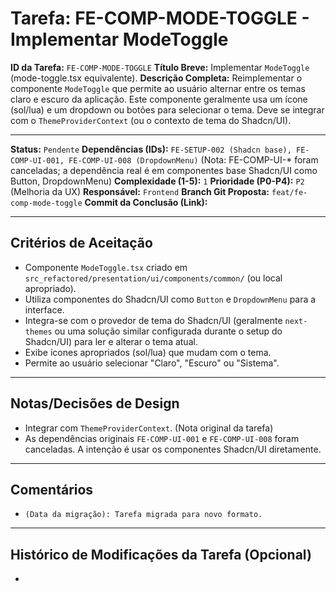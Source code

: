 # Tarefa: FE-COMP-MODE-TOGGLE - Implementar ModeToggle

**ID da Tarefa:** `FE-COMP-MODE-TOGGLE`
**Título Breve:** Implementar `ModeToggle` (mode-toggle.tsx equivalente).
**Descrição Completa:**
Reimplementar o componente `ModeToggle` que permite ao usuário alternar entre os temas claro e escuro da aplicação. Este componente geralmente usa um ícone (sol/lua) e um dropdown ou botões para selecionar o tema. Deve se integrar com o `ThemeProviderContext` (ou o contexto de tema do Shadcn/UI).

---

**Status:** `Pendente`
**Dependências (IDs):** `FE-SETUP-002 (Shadcn base), FE-COMP-UI-001, FE-COMP-UI-008 (DropdownMenu)` (Nota: FE-COMP-UI-* foram canceladas; a dependência real é em componentes base Shadcn/UI como Button, DropdownMenu)
**Complexidade (1-5):** `1`
**Prioridade (P0-P4):** `P2` (Melhoria da UX)
**Responsável:** `Frontend`
**Branch Git Proposta:** `feat/fe-comp-mode-toggle`
**Commit da Conclusão (Link):**

---

## Critérios de Aceitação
- Componente `ModeToggle.tsx` criado em `src_refactored/presentation/ui/components/common/` (ou local apropriado).
- Utiliza componentes do Shadcn/UI como `Button` e `DropdownMenu` para a interface.
- Integra-se com o provedor de tema do Shadcn/UI (geralmente `next-themes` ou uma solução similar configurada durante o setup do Shadcn/UI) para ler e alterar o tema atual.
- Exibe ícones apropriados (sol/lua) que mudam com o tema.
- Permite ao usuário selecionar "Claro", "Escuro" ou "Sistema".

---

## Notas/Decisões de Design
- Integrar com `ThemeProviderContext`. (Nota original da tarefa)
- As dependências originais `FE-COMP-UI-001` e `FE-COMP-UI-008` foram canceladas. A intenção é usar os componentes Shadcn/UI diretamente.

---

## Comentários
- `(Data da migração): Tarefa migrada para novo formato.`

---

## Histórico de Modificações da Tarefa (Opcional)
-
